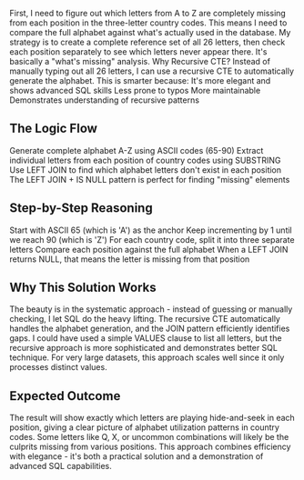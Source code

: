 First, I need to figure out which letters from A to Z are completely missing from each position in the three-letter country codes. This means I need to compare the full alphabet against what's actually used in the database.
My strategy is to create a complete reference set of all 26 letters, then check each position separately to see which letters never appear there. It's basically a "what's missing" analysis.
Why Recursive CTE?
Instead of manually typing out all 26 letters, I can use a recursive CTE to automatically generate the alphabet. 
This is smarter because:
It's more elegant and shows advanced SQL skills
Less prone to typos
More maintainable
Demonstrates understanding of recursive patterns

## The Logic Flow
Generate complete alphabet A-Z using ASCII codes (65-90)
Extract individual letters from each position of country codes using SUBSTRING
Use LEFT JOIN to find which alphabet letters don't exist in each position
The LEFT JOIN + IS NULL pattern is perfect for finding "missing" elements

## Step-by-Step Reasoning
Start with ASCII 65 (which is 'A') as the anchor
Keep incrementing by 1 until we reach 90 (which is 'Z')
For each country code, split it into three separate letters
Compare each position against the full alphabet
When a LEFT JOIN returns NULL, that means the letter is missing from that position

## Why This Solution Works
The beauty is in the systematic approach - instead of guessing or manually checking, I let SQL do the heavy lifting. The recursive CTE automatically handles the alphabet generation, and the JOIN pattern efficiently identifies gaps.
I could have used a simple VALUES clause to list all letters, but the recursive approach is more sophisticated and demonstrates better SQL technique. For very large datasets, this approach scales well since it only processes distinct values.

## Expected Outcome
The result will show exactly which letters are playing hide-and-seek in each position, giving a clear picture of alphabet utilization patterns in country codes. Some letters like Q, X, or uncommon combinations will likely be the culprits missing from various positions.
This approach combines efficiency with elegance - it's both a practical solution and a demonstration of advanced SQL capabilities.